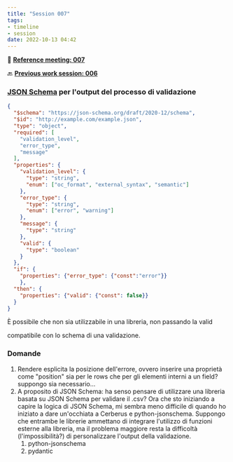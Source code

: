 ```yaml
---
title: "Session 007"
tags:
- timeline
- session
date: 2022-10-13 04:42
---
```

<span 
		class='ob-timelines'
		data-date="2022-10-13-00">
</span>

👥 [**Reference meeting: 007**](notes/meetings/meeting%20007.md)

🔙 [**Previous work session: 006**](notes/sessions/session%20006.md)

### [JSON Schema](https://json-schema.org/) per l'output del processo di validazione

```json {title="C:\Users\media\Desktop\report\report.json"}
{  
  "$schema": "https://json-schema.org/draft/2020-12/schema",  
  "$id": "http://example.com/example.json",  
  "type": "object",  
  "required": [  
    "validation_level",  
    "error_type",  
    "message"  
  ],  
  "properties": {  
    "validation_level": {  
      "type": "string",  
      "enum": ["oc_format", "external_syntax", "semantic"]  
    },  
    "error_type": {  
      "type": "string",  
      "enum": ["error", "warning"]  
    },  
    "message": {  
      "type": "string"  
    },  
    "valid": {  
      "type": "boolean"  
    }  
  },  
  "if": {  
    "properties": {"error_type": {"const":"error"}}  
    },  
  "then": {  
    "properties": {"valid": {"const": false}}  
  }  
}
```

È possibile che non sia utilizzabile in una libreria, non passando la valid

compatibile con lo schema di una validazione. 
### Domande
1. Rendere esplicita la posizione dell'errore, ovvero inserire una proprietà come "position" sia per le rows che per gli elementi interni a un field? suppongo sia necessario...
2. A proposito di JSON Schema: ha senso pensare di utilizzare una libreria basata su JSON Schema per validare il .csv? Ora che sto iniziando a capire la logica di JSON Schema, mi sembra meno difficile di quando ho iniziato a dare un'occhiata a Cerberus e python-jsonschema. Suppongo che entrambe le librerie ammettano di integrare l'utilizzo di funzioni esterne alla libreria, ma il problema maggiore resta la difficoltà (l'impossibilità?) di personalizzare l'output della validazione.
	1. python-jsonschema
	2. pydantic